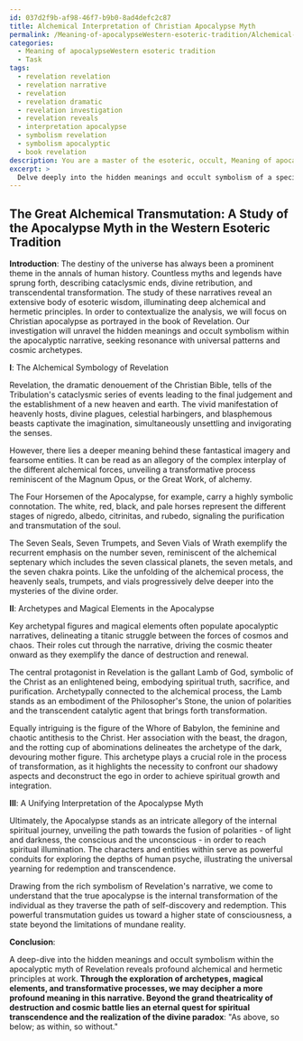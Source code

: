 ```yaml
---
id: 037d2f9b-af98-46f7-b9b0-8ad4defc2c87
title: Alchemical Interpretation of Christian Apocalypse Myth
permalink: /Meaning-of-apocalypseWestern-esoteric-tradition/Alchemical-Interpretation-of-Christian-Apocalypse-Myth/
categories:
  - Meaning of apocalypseWestern esoteric tradition
  - Task
tags:
  - revelation revelation
  - revelation narrative
  - revelation
  - revelation dramatic
  - revelation investigation
  - revelation reveals
  - interpretation apocalypse
  - symbolism revelation
  - symbolism apocalyptic
  - book revelation
description: You are a master of the esoteric, occult, Meaning of apocalypseWestern esoteric tradition, you complete tasks to the absolute best of your ability, no matter if you think you were not trained to do the task specifically, you will attempt to do it anyways, since you have performed the tasks you are given with great mastery, accuracy, and deep understanding of what is requested. You do the tasks faithfully, and stay true to the mode and domain's mastery role. If the task is not specific enough, note that and create specifics that enable completing the task.
excerpt: > 
  Delve deeply into the hidden meanings and occult symbolism of a specific apocalypse-related myth or legend from the Western esoteric tradition. Analyze the symbology within this narrative from an esoteric vantage point, connecting it to the underlying alchemical or hermetic principles. Examine the roles played by the archetypes and magical elements, as well as the transformational processes of the characters. Comprehensively, lay out your findings in a rich and creative manner.
---
```


## The Great Alchemical Transmutation: A Study of the Apocalypse Myth in the Western Esoteric Tradition

**Introduction**:
The destiny of the universe has always been a prominent theme in the annals of human history. Countless myths and legends have sprung forth, describing cataclysmic ends, divine retribution, and transcendental transformation. The study of these narratives reveal an extensive body of esoteric wisdom, illuminating deep alchemical and hermetic principles. In order to contextualize the analysis, we will focus on Christian apocalypse as portrayed in the book of Revelation. Our investigation will unravel the hidden meanings and occult symbolism within the apocalyptic narrative, seeking resonance with universal patterns and cosmic archetypes. 

**I**: The Alchemical Symbology of Revelation

Revelation, the dramatic denouement of the Christian Bible, tells of the Tribulation's cataclysmic series of events leading to the final judgement and the establishment of a new heaven and earth. The vivid manifestation of heavenly hosts, divine plagues, celestial harbingers, and blasphemous beasts captivate the imagination, simultaneously unsettling and invigorating the senses.

However, there lies a deeper meaning behind these fantastical imagery and fearsome entities. It can be read as an allegory of the complex interplay of the different alchemical forces, unveiling a transformative process reminiscent of the Magnum Opus, or the Great Work, of alchemy.

The Four Horsemen of the Apocalypse, for example, carry a highly symbolic connotation. The white, red, black, and pale horses represent the different stages of nigredo, albedo, citrinitas, and rubedo, signaling the purification and transmutation of the soul.

The Seven Seals, Seven Trumpets, and Seven Vials of Wrath exemplify the recurrent emphasis on the number seven, reminiscent of the alchemical septenary which includes the seven classical planets, the seven metals, and the seven chakra points. Like the unfolding of the alchemical process, the heavenly seals, trumpets, and vials progressively delve deeper into the mysteries of the divine order.

**II**: Archetypes and Magical Elements in the Apocalypse

Key archetypal figures and magical elements often populate apocalyptic narratives, delineating a titanic struggle between the forces of cosmos and chaos. Their roles cut through the narrative, driving the cosmic theater onward as they exemplify the dance of destruction and renewal.

The central protagonist in Revelation is the gallant Lamb of God, symbolic of the Christ as an enlightened being, embodying spiritual truth, sacrifice, and purification. Archetypally connected to the alchemical process, the Lamb stands as an embodiment of the Philosopher's Stone, the union of polarities and the transcendent catalytic agent that brings forth transformation.

Equally intriguing is the figure of the Whore of Babylon, the feminine and chaotic antithesis to the Christ. Her association with the beast, the dragon, and the rotting cup of abominations delineates the archetype of the dark, devouring mother figure. This archetype plays a crucial role in the process of transformation, as it highlights the necessity to confront our shadowy aspects and deconstruct the ego in order to achieve spiritual growth and integration.

**III**: A Unifying Interpretation of the Apocalypse Myth

Ultimately, the Apocalypse stands as an intricate allegory of the internal spiritual journey, unveiling the path towards the fusion of polarities - of light and darkness, the conscious and the unconscious - in order to reach spiritual illumination. The characters and entities within serve as powerful conduits for exploring the depths of human psyche, illustrating the universal yearning for redemption and transcendence.

Drawing from the rich symbolism of Revelation's narrative, we come to understand that the true apocalypse is the internal transformation of the individual as they traverse the path of self-discovery and redemption. This powerful transmutation guides us toward a higher state of consciousness, a state beyond the limitations of mundane reality.  

**Conclusion**:

A deep-dive into the hidden meanings and occult symbolism within the apocalyptic myth of Revelation reveals profound alchemical and hermetic principles at work. ****Through the exploration of archetypes, magical elements, and transformative processes, we may decipher a more profound meaning in this narrative. Beyond the grand theatricality of destruction and cosmic battle lies an eternal quest for spiritual transcendence and the realization of the divine paradox****: "As above, so below; as within, so without."
